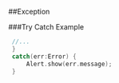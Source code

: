 
##Exception

###Try Catch Example
```flex
 //...
 }
 catch(err:Error) {
     Alert.show(err.message);
 }
 ```



